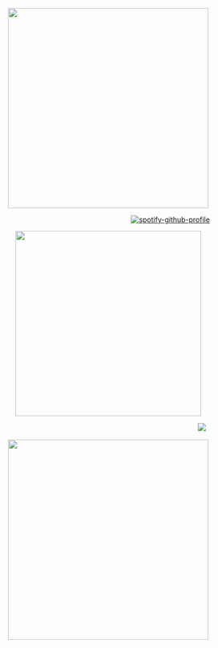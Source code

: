 <p align="center">
<img src="https://files.catbox.moe/mcuvqi.png" width="400" />
</p>

⠀⠀⠀⠀⠀⠀⠀⠀⠀⠀⠀⠀⠀⠀⠀⠀⠀⠀⠀⠀⠀⠀⠀⠀⠀⠀⠀⠀⠀[![spotify-github-profile](https://spotify-github-profile.kittinanx.com/api/view?uid=6ee6c3uiykzyf00n8qqgt3t8m&cover_image=true&theme=natemoo-re&show_offline=true&background_color=110f0b&interchange=true&bar_color=be1a11&bar_color_cover=false)](https://github.com/kittinan/spotify-github-profile)

<p align="center">
<img src="https://files.catbox.moe/5y95c7.png" width="370" />
</p>

⠀⠀⠀⠀⠀⠀⠀⠀⠀⠀⠀⠀⠀⠀⠀⠀⠀⠀⠀⠀⠀⠀⠀⠀⠀⠀⠀⠀⠀⠀⠀⠀⠀⠀⠀⠀⠀⠀⠀⠀⠀⠀![](https://komarev.com/ghpvc/?username=beaverhollow&label=^__^&style=flat-square&color=acacac&base=6593)

<p align="center">
<img src="https://files.catbox.moe/ajbk1n.png" width="400" />
</p>
